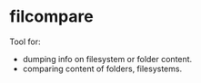 # filcompare
Tool for:  
- dumping info on filesystem or folder content.  
- comparing content of folders, filesystems.  
